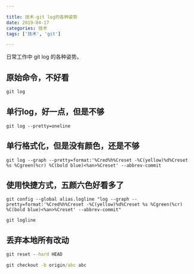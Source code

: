 ```yaml
---

title: 技术-git log的各种姿势
date: 2019-04-17
categories: 技术
tags: ['技术', 'git']

---
```


日常工作中 git log 的各种姿势。

<!--more-->


## 原始命令，不好看
```cmd
git log
```


## 单行log，好一点，但是不够
```
git log --pretty=oneline

```


## 单行格式化，但是没有颜色，还是不够
```
git log --graph --pretty=format:'%Cred%h%Creset -%C(yellow)%d%Creset %s %Cgreen(%cr) %C(bold blue)<%an>%Creset' --abbrev-commit
```


## 使用快捷方式，五颜六色好看多了
```
git config --global alias.logline "log --graph --pretty=format:'%Cred%h%Creset -%C(yellow)%d%Creset %s %Cgreen(%cr) %C(bold blue)<%an>%Creset' --abbrev-commit"

git logline
```


## 丢弃本地所有改动

```cmd
git reset --hard HEAD

git checkout -b origin/abc abc
```
<!--stackedit_data:
eyJoaXN0b3J5IjpbODUxMDU0NzQ1LDM0NTkzOTkwNywxNTQ1OD
c0Mzc5LDU1ODIyNzcxNV19
-->